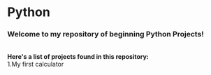 # Python
<H3>Welcome to my repository of beginning Python Projects!</H3>

<br><b>Here's a list of projects found in this repository:</b>
<br>1.My first calculator
